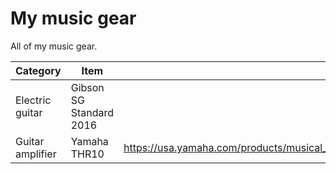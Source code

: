 # My music gear

All of my music gear.

| Category | Item | URL | Notes |
| -------- | ---- | --- | ----- |
| Electric guitar | Gibson SG Standard 2016 | | |
| Guitar amplifier| Yamaha THR10 | https://usa.yamaha.com/products/musical_instruments/guitars_basses/amps_accessories/thr/index.html |
